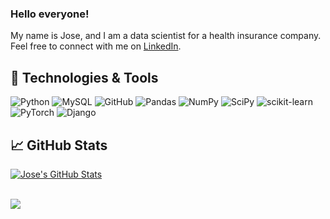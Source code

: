 ### Hello everyone!

My name is Jose, and I am a data scientist for a health insurance company. Feel free to connect with me on [LinkedIn][1].

<!-- Icons <!--img src="https://c.tenor.com/4P02Cdfd26MAAAAj/baby-yoda-so-cute.gif" width="50"> -->

[1]: https://www.linkedin.com/in/jose-cano1/

## 🔧 Technologies & Tools
![Python](https://img.shields.io/badge/python-3670A0?style=for-the-badge&logo=python&logoColor=ffdd54)
![MySQL](https://img.shields.io/badge/mysql-%2300f.svg?style=for-the-badge&logo=mysql&logoColor=white)
![GitHub](https://img.shields.io/badge/github-%23121011.svg?style=for-the-badge&logo=github&logoColor=white)
![Pandas](https://img.shields.io/badge/pandas-%23150458.svg?style=for-the-badge&logo=pandas&logoColor=white)
![NumPy](https://img.shields.io/badge/numpy-%23013243.svg?style=for-the-badge&logo=numpy&logoColor=white)
![SciPy](https://img.shields.io/badge/SciPy-%230C55A5.svg?style=for-the-badge&logo=scipy&logoColor=%white)
![scikit-learn](https://img.shields.io/badge/scikit--learn-%23F7931E.svg?style=for-the-badge&logo=scikit-learn&logoColor=white)
![PyTorch](https://img.shields.io/badge/PyTorch-%23EE4C2C.svg?style=for-the-badge&logo=PyTorch&logoColor=white)
![Django](https://img.shields.io/badge/django-%23092E20.svg?style=for-the-badge&logo=django&logoColor=white)

## &#x1f4c8; GitHub Stats
<a href="https://github.com/jose-cano/jose-cano">
  <img align="center" src="https://github-readme-stats.vercel.app/api?username=jose-cano&show_icons=true&line_height=27&count_private=false&title_color=ffffff&text_color=c9cacc&icon_color=2bbc8a&bg_color=141414" alt="Jose's GitHub Stats" />
</a>
<br>
<br>

<img align="center" src="https://github-readme-stats.vercel.app/api/top-langs/?username=jose-cano&layout=compact&card_width=443&show_icons=true&show_icons=true&theme=dark&hide_border=false"/><br>
